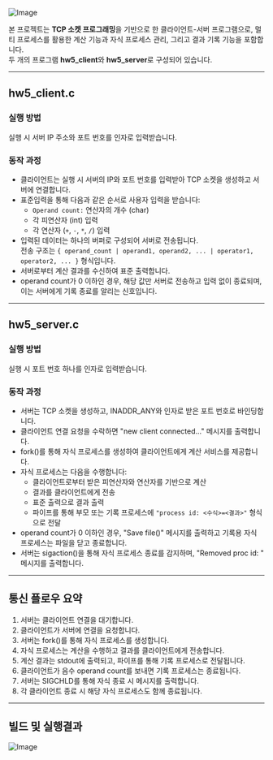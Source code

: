 ![Image](https://github.com/user-attachments/assets/ebe86fbe-0546-45c1-b57a-544b4435ba8f)

본 프로젝트는 **TCP 소켓 프로그래밍**을 기반으로 한 클라이언트-서버 프로그램으로, 멀티 프로세스를 활용한 계산 기능과 자식 프로세스 관리, 그리고 결과 기록 기능을 포함합니다.  
두 개의 프로그램 **hw5_client**와 **hw5_server**로 구성되어 있습니다.

---

## hw5_client.c

### 실행 방법

실행 시 서버 IP 주소와 포트 번호를 인자로 입력받습니다.

### 동작 과정

- 클라이언트는 실행 시 서버의 IP와 포트 번호를 입력받아 TCP 소켓을 생성하고 서버에 연결합니다.
- 표준입력을 통해 다음과 같은 순서로 사용자 입력을 받습니다:
  - `Operand count:` 연산자의 개수 (char)
  - 각 피연산자 (int) 입력
  - 각 연산자 (`+`, `-`, `*`, `/`) 입력
- 입력된 데이터는 하나의 버퍼로 구성되어 서버로 전송됩니다.  
  전송 구조는 `{ operand_count | operand1, operand2, ... | operator1, operator2, ... }` 형식입니다.
- 서버로부터 계산 결과를 수신하여 표준 출력합니다.
- operand count가 0 이하인 경우, 해당 값만 서버로 전송하고 입력 없이 종료되며, 이는 서버에게 기록 종료를 알리는 신호입니다.

---

## hw5_server.c

### 실행 방법

실행 시 포트 번호 하나를 인자로 입력받습니다.

### 동작 과정

- 서버는 TCP 소켓을 생성하고, INADDR_ANY와 인자로 받은 포트 번호로 바인딩합니다.
- 클라이언트 연결 요청을 수락하면 "new client connected..." 메시지를 출력합니다.
- fork()를 통해 자식 프로세스를 생성하여 클라이언트에게 계산 서비스를 제공합니다.
- 자식 프로세스는 다음을 수행합니다:
  - 클라이언트로부터 받은 피연산자와 연산자를 기반으로 계산
  - 결과를 클라이언트에게 전송
  - 표준 출력으로 결과 출력
  - 파이프를 통해 부모 또는 기록 프로세스에 `"process id: <수식>=<결과>"` 형식으로 전달
- operand count가 0 이하인 경우, "Save file(<count>)" 메시지를 출력하고 기록용 자식 프로세스는 파일을 닫고 종료합니다.
- 서버는 sigaction()을 통해 자식 프로세스 종료를 감지하며, "Removed proc id: <PID>" 메시지를 출력합니다.

---

## 통신 플로우 요약

1. 서버는 클라이언트 연결을 대기합니다.
2. 클라이언트가 서버에 연결을 요청합니다.
3. 서버는 fork()를 통해 자식 프로세스를 생성합니다.
4. 자식 프로세스는 계산을 수행하고 결과를 클라이언트에게 전송합니다.
5. 계산 결과는 stdout에 출력되고, 파이프를 통해 기록 프로세스로 전달됩니다.
6. 클라이언트가 음수 operand count를 보내면 기록 프로세스는 종료됩니다.
7. 서버는 SIGCHLD를 통해 자식 종료 시 메시지를 출력합니다.
8. 각 클라이언트 종료 시 해당 자식 프로세스도 함께 종료됩니다.

---

## 빌드 및 실행결과

![Image](https://github.com/user-attachments/assets/548b23ae-7b59-4ecb-927e-2f32a6da1791)

